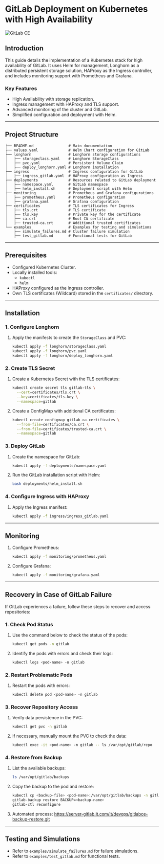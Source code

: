 # GitLab Deployment on Kubernetes with High Availability

![GitLab CE](https://upload.wikimedia.org/wikipedia/commons/thumb/e/e1/GitLab_logo.svg/1200px-GitLab_logo.svg.png)

## Introduction
This guide details the implementation of a Kubernetes stack for high availability of GitLab. It uses Helm for management, Longhorn as a distributed persistent storage solution, HAProxy as the Ingress controller, and includes monitoring support with Prometheus and Grafana.

### Key Features
- High Availability with storage replication.
- Ingress management with HAProxy and TLS support.
- Advanced monitoring of the cluster and GitLab.
- Simplified configuration and deployment with Helm.

---

## Project Structure

```plaintext
├── README.md                # Main documentation
├── values.yaml              # Helm Chart configuration for GitLab
├── longhorn                 # Longhorn storage configurations
│   ├── storageclass.yaml    # Longhorn StorageClass
│   ├── pvc.yaml             # Persistent Volume Claim
│   ├── deploy_longhorn.yaml # Longhorn installation
├── ingress                  # Ingress configuration for GitLab
│   ├── ingress_gitlab.yaml  # HAProxy configuration as Ingress
├── deployments              # Resources related to GitLab deployment
│   ├── namespace.yaml       # GitLab namespace
│   ├── helm_install.sh      # Deployment script with Helm
├── monitoring               # Prometheus and Grafana configurations
│   ├── prometheus.yaml      # Prometheus configuration
│   ├── grafana.yaml         # Grafana configuration
├── certificates             # TLS certificates for Ingress
│   ├── tls.crt              # TLS certificate
│   ├── tls.key              # Private key for the certificate
│   ├── ca.crt               # Root CA certificate
│   ├── trusted-ca.crt       # Additional trusted certificates
└── examples                 # Examples for testing and simulations
    ├── simulate_failures.md # Cluster failure simulation
    ├── test_gitlab.md       # Functional tests for GitLab
```

---

## Prerequisites

- Configured Kubernetes Cluster.
- Locally installed tools:
  - `kubectl`
  - `helm`
- HAProxy configured as the Ingress controller.
- Own TLS certificates (Wildcard) stored in the `certificates/` directory.

---

## Installation

### 1. Configure Longhorn
1. Apply the manifests to create the `StorageClass` and PVC:
   ```bash
   kubectl apply -f longhorn/storageclass.yaml
   kubectl apply -f longhorn/pvc.yaml
   kubectl apply -f longhorn/deploy_longhorn.yaml
   ```

### 2. Create TLS Secret
1. Create a Kubernetes Secret with the TLS certificates:
   ```bash
   kubectl create secret tls gitlab-tls \
     --cert=certificates/tls.crt \
     --key=certificates/tls.key \
     --namespace=gitlab
   ```

2. Create a ConfigMap with additional CA certificates:
   ```bash
   kubectl create configmap gitlab-ca-certificates \
     --from-file=certificates/ca.crt \
     --from-file=certificates/trusted-ca.crt \
     --namespace=gitlab
   ```

### 3. Deploy GitLab
1. Create the namespace for GitLab:
   ```bash
   kubectl apply -f deployments/namespace.yaml
   ```

2. Run the GitLab installation script with Helm:
   ```bash
   bash deployments/helm_install.sh
   ```

### 4. Configure Ingress with HAProxy
1. Apply the Ingress manifest:
   ```bash
   kubectl apply -f ingress/ingress_gitlab.yaml
   ```

---

## Monitoring

1. Configure Prometheus:
   ```bash
   kubectl apply -f monitoring/prometheus.yaml
   ```

2. Configure Grafana:
   ```bash
   kubectl apply -f monitoring/grafana.yaml
   ```

---

## Recovery in Case of GitLab Failure

If GitLab experiences a failure, follow these steps to recover and access repositories:

### 1. Check Pod Status
1. Use the command below to check the status of the pods:
   ```bash
   kubectl get pods -n gitlab
   ```
2. Identify the pods with errors and check their logs:
   ```bash
   kubectl logs <pod-name> -n gitlab
   ```

### 2. Restart Problematic Pods
1. Restart the pods with errors:
   ```bash
   kubectl delete pod <pod-name> -n gitlab
   ```

### 3. Recover Repository Access
1. Verify data persistence in the PVC:
   ```bash
   kubectl get pvc -n gitlab
   ```
2. If necessary, manually mount the PVC to check the data:
   ```bash
   kubectl exec -it <pod-name> -n gitlab -- ls /var/opt/gitlab/repo
   ```

### 4. Restore from Backup
1. List the available backups:
   ```bash
   ls /var/opt/gitlab/backups
   ```
2. Copy the backup to the pod and restore:
   ```bash
   kubectl cp <backup-file> <pod-name>:/var/opt/gitlab/backups -n gitlab
   gitlab-backup restore BACKUP=<backup-name>
   gitlab-ctl reconfigure
   ```
3. Automated process:
   https://server-gitlab.it.com/it/devops/gitlabce-backup-restore.git

---

## Testing and Simulations

- Refer to `examples/simulate_failures.md` for failure simulations.
- Refer to `examples/test_gitlab.md` for functional tests.